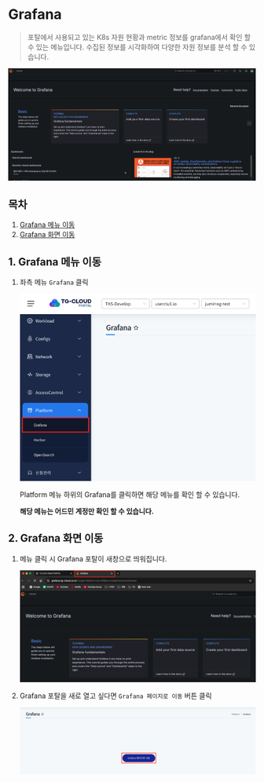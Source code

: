 # Grafana

> 포탈에서 사용되고 있는 K8s 자원 현황과 metric 정보를 grafana에서 확인 할 수 있는 메뉴입니다.
> 수집된 정보를 시각화하여 다양한 자원 정보를 분석 할 수 있습니다.

![](img/grafana.png)

## 목차

1. [Grafana 메뉴 이동](#1-grafana-메뉴-이동)
2. [Grafana 화면 이동](#2-grafana-화면-이동)

## 1. Grafana 메뉴 이동

1. 좌측 메뉴 `Grafana` 클릭

   ![](img/grafana_menu.png)

   Platform 메뉴 하위의 Grafana를 클릭하면 해당 메뉴를 확인 할 수 있습니다.

   **해당 메뉴는 어드민 계정만 확인 할 수 있습니다.**

## 2. Grafana 화면 이동

1. 메뉴 클릭 시 Grafana 포탈이 새창으로 띄워집니다.

   ![](img/grafana_page.png)

2. Grafana 포탈을 새로 열고 싶다면 `Grafana 페이지로 이동` 버튼 클릭

   ![](img/grafana_button.png)
